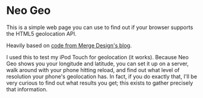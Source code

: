 Neo Geo
=======

This is a simple web page you can use to find out if your browser supports the HTML5 geolocation API.

Heavily based on [code from Merge Design's blog](http://merged.ca/iphone/html5-geolocation).

I used this to test my iPod Touch for geolocation (it works). Because Neo Geo shows you your longitude and latitude, you can set it up on a server, walk around with your phone hitting reload, and find out what level of resolution your phone's geolocation has. In fact, if you do exactly that, I'll be very curious to find out what results you get; this exists to gather precisely that information.
